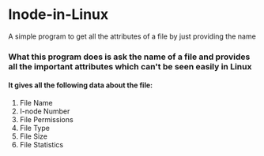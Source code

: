 # Inode-in-Linux
A simple program to get all the attributes of a file by just providing the name

### What this program does is ask the name of a file and provides all the important attributes which can't be seen easily in Linux
#### It gives all the following data about the file:

1. File Name
2. I-node Number
3. File Permissions
4. File Type
5. File Size
6. File Statistics
